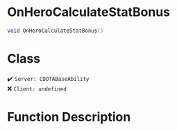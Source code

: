 # OnHeroCalculateStatBonus
```lua
void OnHeroCalculateStatBonus()
```
# Class
✔️ `Server: CDOTABaseAbility`  
❌ `Client: undefined`  

# Function Description

